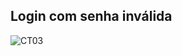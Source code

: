 
## Login com senha inválida


![CT03](https://github.com/user-attachments/assets/f31548cc-e551-4aaa-a0f0-cc23a67a441b)


